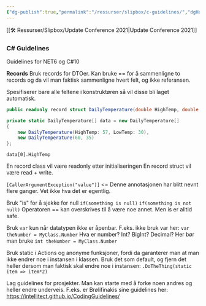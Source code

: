 ```yaml
---
{"dg-publish":true,"permalink":"/ressurser/slipbox/c-guidelines/","dgHomeLink":true,"dgPassFrontmatter":false}
---
```



[[🛠 Ressurser/Slipbox/Update Conference 2021|Update Conference 2021]]
### C# Guidelines
Guidelines for NET6 og C#10

**Records**
Bruk records for DTOer. 
Kan bruke == for å sammenligne to records og da vil man faktisk sammenligne hvert felt, og ikke referansen. 

Spesifiserer bare alle feltene i konstruktøren så vil disse bli laget automatisk.
```csharp
public readonly record struct DailyTemperature(double HighTemp, double LowTemp);
```

```csharp
private static DailyTemperature[] data = new DailyTemperature[]
{
    new DailyTemperature(HighTemp: 57, LowTemp: 30), 
    new DailyTemperature(60, 35)
};
```

`data[0].HighTemp`

En record class vil være readonly etter initialiseringen
En record struct vil være read + write.

`[CallerArgumentException("value")]` <= Denne annotasjonen har blitt nevnt flere ganger. Vet ikke hva det er egentlig. 

Bruk "is" for å sjekke for null
`if(something is null)`
`if(something is not null)`
Operatoren == kan overskrives til å være noe annet. Men is er alltid safe.

Bruk `var` kun når datatypen ikke er åpenbar. F.eks. ikke bruk var her:
`var theNumber = MyClass.Number`
Hva er number? Int? BigInt? Decimal? Her bør man bruke
`int theNumber = MyClass.Number`

Bruk static i Actions og anonyme funksjoner, fordi da garanterer man at man ikke endrer noe i instansen i klassen. Bruk det som default, og fjern det heller dersom man faktisk skal endre noe i instansen:
`.DoTheThing(static item => item*2)`

Lag guidelines for prosjekter. Man kan starte med å forke noen andres og heller endre underveis. F.eks. er Brølifinakis sine guidelines her: https://intellitect.github.io/CodingGuidelines/